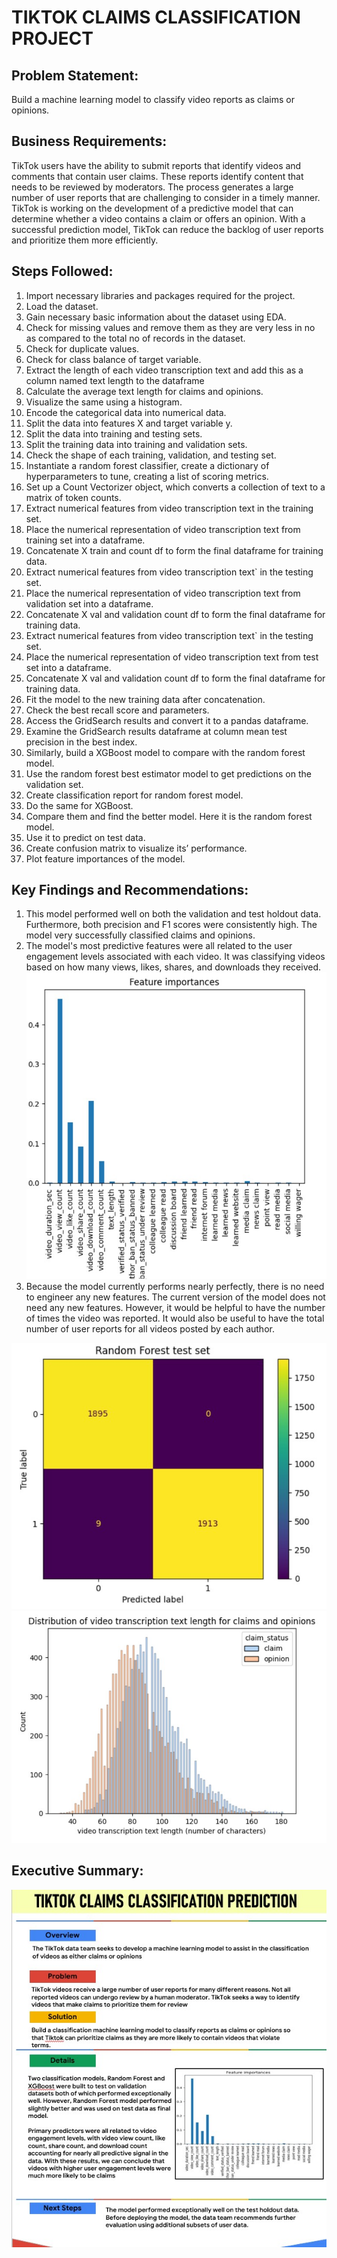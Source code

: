 # TIKTOK CLAIMS CLASSIFICATION PROJECT

## Problem Statement: 
Build a machine learning model to classify video reports as claims or opinions.

## Business Requirements:
TikTok users have the ability to submit reports that identify videos and comments that contain user claims. These reports identify content that needs to be reviewed by moderators. The process generates a large number of user reports that are challenging to consider in a timely manner. 
TikTok is working on the development of a predictive model that can determine whether a video contains a claim or offers an opinion. With a successful prediction model, TikTok can reduce the backlog of user reports and prioritize them more efficiently.

## Steps Followed:
1.	Import necessary libraries and packages required for the project.
2.	Load the dataset.
3.	Gain necessary basic information about the dataset using EDA.
4.	Check for missing values and remove them as they are very less in no as compared to the total no of records in the dataset.
5.	Check for duplicate values.
6.	Check for class balance of target variable.
7.	Extract the length of each video transcription text and add this as a column named text length to the dataframe
8.	Calculate the average text length for claims and opinions. 
9.	Visualize the same using a histogram.
10.	Encode the categorical data into numerical data.
11.	Split the data into features X and target variable y.
12.	Split the data into training and testing sets.
13.	Split the training data into training and validation sets.
14.	Check the shape of each training, validation, and testing set.
15.	Instantiate a random forest classifier, create a dictionary of hyperparameters to tune, creating  a list of scoring metrics.
16.	Set up a Count Vectorizer object, which converts a collection of text to a matrix of token counts.
17.	Extract numerical features from video transcription text in the training set.
18.	Place the numerical representation of video transcription text from training set into a dataframe.
19.	Concatenate X train and count df to form the final dataframe for training data.
20.	Extract numerical features from video transcription text` in the testing set.
21.	Place the numerical representation of video transcription text from validation set into a dataframe.
22.	Concatenate X val and validation count df to form the final dataframe for training data.
23.	Extract numerical features from video transcription text` in the testing set.
24.	Place the numerical representation of video transcription text from test set into a dataframe.
25.	Concatenate X val and validation count df to form the final dataframe for training data.
26.	Fit the model to the new training data after concatenation.
27.	Check the best recall score and parameters.
28.	Access the GridSearch results and convert it to a pandas dataframe.
29.	Examine the GridSearch results dataframe at column mean test precision in the best index.
30.	Similarly, build a XGBoost model to compare with the random forest model.
31.	Use the random forest best estimator model to get predictions on the validation set.
32.	Create classification report for random forest model.
33.	Do the same for XGBoost.
34.	Compare them and find the better model. Here it is the random forest model.
35.	Use it to predict on test data.
36.	Create confusion matrix to visualize its’ performance.
37.	 Plot feature importances of the model.

## Key Findings and Recommendations:
1.	This model performed well on both the validation and test holdout data. Furthermore, both precision and F1 scores were consistently high. The model very successfully classified claims and opinions.
2.	The model's most predictive features were all related to the user engagement levels associated with each video. It was classifying videos based on how many views, likes, shares, and downloads they received.
![Image Alt](https://github.com/Sujato-Dutta/Tiktok-Claims-Classification/blob/b94c4740176efb8b929492879a819852ab8ab654/Feature%20Importances.jpg)
3.	Because the model currently performs nearly perfectly, there is no need to engineer any new features. The current version of the model does not need any new features. However, it would be helpful to have the number of times the video was reported. It would also be useful to have the total number of user reports for all videos posted by each author.

![Image Alt](https://github.com/Sujato-Dutta/Tiktok-Claims-Classification/blob/9fd6e68ae1fc421cc5dd23518b535a91f26773b8/Random%20Forest%20Confusion%20Matrix.jpg)
![Image Alt](https://github.com/Sujato-Dutta/Tiktok-Claims-Classification/blob/40634bbd25412a3f483ac9c5a15dafda6f73fe2c/Text%20length%20for%20claims%20vs%20opinions.jpg)

## Executive Summary:
![Image Alt](https://github.com/Sujato-Dutta/Tiktok-Claims-Classification/blob/0aaa9fa597822d045b6edf942aafe25e9b535d3e/Tiktok%20Project%20Executive%20Summary.jpg)
